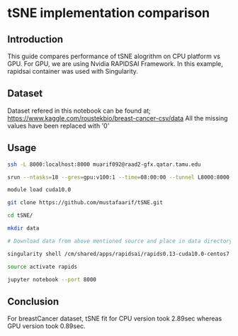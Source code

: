 # tSNE implementation comparison

## Introduction

This guide compares performance of tSNE alogrithm on CPU platform vs GPU. For GPU, we are using Nvidia RAPIDSAI Framework.
In this example, rapidsai container was used with Singularity.

## Dataset

Dataset refered in this notebook can be found at; https://www.kaggle.com/roustekbio/breast-cancer-csv/data
All the missing values have been replaced with '0'

## Usage

```sh
ssh -L 8000:localhost:8000 muarif092@raad2-gfx.qatar.tamu.edu

srun --ntasks=18 --gres=gpu:v100:1 --time=08:00:00 --tunnel L8000:8000 --pty /bin/bash

module load cuda10.0

git clone https://github.com/mustafaarif/tSNE.git

cd tSNE/

mkdir data

# Download data from above mentioned source and place in data directory. This data contains few missing values. These values can be replaced with 0.

singularity shell /cm/shared/apps/rapidsai/rapids0.13-cuda10.0-centos7

source activate rapids

jupyter notebook --port 8000
```
## Conclusion

For breastCancer dataset, tSNE fit for CPU version took 2.89sec whereas GPU version took 0.89sec.
